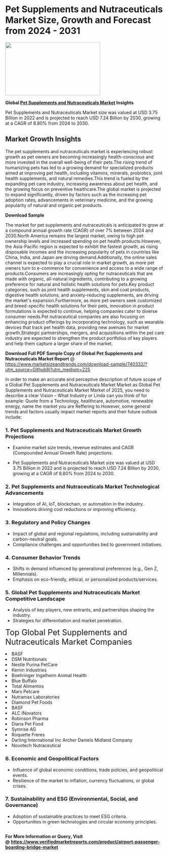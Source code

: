<H1>Pet Supplements and Nutraceuticals Market Size, Growth and Forecast from 2024 - 2031</H1><img class="aligncenter size-medium wp-image-584254" src="https://thirdeyenews.in/wp-content/uploads/2024/09/Global-Market-Research-300x168.jpeg" alt="" width="300" height="168" /><p><strong>Global&nbsp;<a href="https://www.marketsizeandtrends.com/download-sample/740332/?utm_source=Github8j?utm_medium=225">Pet Supplements and Nutraceuticals Market</a> Insights</strong></p><p>Pet Supplements and Nutraceuticals Market size was valued at USD 3.75 Billion in 2022 and is projected to reach USD 7.24 Billion by 2030, growing at a CAGR of 8.80% from 2024 to 2030.</p><p><h2>Market Growth Insights</h2> <p>The pet supplements and nutraceuticals market is experiencing robust growth as pet owners are becoming increasingly health-conscious and more invested in the overall well-being of their pets.The rising trend of humanizing pets has led to a growing demand for specialized products aimed at improving pet health, including vitamins, minerals, probiotics, joint health supplements, and natural remedies.This trend is fueled by the expanding pet care industry, increasing awareness about pet health, and the growing focus on preventive healthcare.The global market is projected to expand significantly, driven by factors such as the increasing pet adoption rates, advancements in veterinary medicine, and the growing popularity of natural and organic pet products.</p> <p><strong>Download Sample</strong></p> <p>The market for pet supplements and nutraceuticals is anticipated to grow at a compound annual growth rate (CAGR) of over 7% between 2024 and 2030.North America remains the largest market, owing to high pet ownership levels and increased spending on pet health products.However, the Asia-Pacific region is expected to exhibit the fastest growth, as rising disposable incomes and the increasing popularity of pets in countries like China, India, and Japan are driving demand.Additionally, the online sales channel is expected to play a crucial role in market growth, as more pet owners turn to e-commerce for convenience and access to a wide range of products.Consumers are increasingly opting for nutraceuticals that are made with organic, all-natural ingredients, contributing to a growing preference for natural and holistic health solutions for pets.Key product categories, such as joint health supplements, skin and coat products, digestive health solutions, and anxiety-reducing supplements, are driving the market's expansion.Furthermore, as more pet owners seek customized and breed-specific health solutions for their pets, innovation in product formulations is expected to continue, helping companies cater to diverse consumer needs.Pet nutraceutical companies are also focusing on enhancing product offerings by incorporating technology, such as wearable devices that track pet health data, providing new avenues for market growth.Strategic partnerships, mergers, and acquisitions within the pet care industry are expected to strengthen the product portfolios of key players and help them capture a larger share of the market.<p><span class=""><strong>Download Full PDF Sample Copy of Global Pet Supplements and Nutraceuticals Market Report</strong> @ <a href="https://www.marketsizeandtrends.com/download-sample/740332/?utm_source=Github8j?utm_medium=225" target="_blank">https://www.marketsizeandtrends.com/download-sample/740332/?utm_source=Github8j?utm_medium=225</a></span></p><p>In order to make an accurate and perceptive description of future scope of a Global&nbsp;Pet Supplements and Nutraceuticals Market Market as Global&nbsp;Pet Supplements and Nutraceuticals Market Market of 2025, you need to describe a clear Vision &ndash; What Industry or Linda can you think of for example: Quote from a Technology, healthcare, automotive, renewable energy, name the market you are Reffering to.However, some general trends and factors usually impact market reports and their future outlook include:</p><h3>1.&nbsp;<strong>Pet Supplements and Nutraceuticals Market Growth Projections</strong></h3><ul><li>Examine market size trends, revenue estimates and CAGR (Compounded Annual Growth Rate) projections.</li><li><p>Pet Supplements and Nutraceuticals Market size was valued at USD 3.75 Billion in 2022 and is projected to reach USD 7.24 Billion by 2030, growing at a CAGR of 8.80% from 2024 to 2030.</p></li></ul><h3>2.&nbsp;<strong>Pet Supplements and Nutraceuticals Market Technological Advancements</strong></h3><ul><li>Integration of AI, IoT, blockchain, or automation in the industry.</li><li>Innovations driving cost reductions or improving efficiency.</li></ul><h3>3.&nbsp;<strong>Regulatory and Policy Changes</strong></h3><ul><li>Impact of global and regional regulations, including sustainability and carbon-neutral goals.</li><li>Compliance challenges and opportunities tied to government initiatives.</li></ul><h3>4.&nbsp;<strong>Consumer Behavior Trends</strong></h3><ul><li>Shifts in demand influenced by generational preferences (e.g., Gen Z, Millennials).</li><li>Emphasis on eco-friendly, ethical, or personalized products/services.</li></ul><h3>5.&nbsp;<strong>Global Pet Supplements and Nutraceuticals Market Competitive Landscape</strong></h3><ul><li>Analysis of key players, new entrants, and partnerships shaping the industry.</li><li>Strategies for differentiation and market penetration.</li></ul><p data-pm-slice="1 1 []"><span style="color: inherit; font-family: inherit; font-size: 25px;">Top Global Pet Supplements and Nutraceuticals Market Companies</span></p><div class="" data-test-id=""><p><li>BASF</li><li> DSM Nutritionals</li><li> Nestle Purina PetCare</li><li> Kemin Industries</li><li> Boehringer Ingelheim Animal Health</li><li> Blue Buffalo</li><li> Total Alimentos</li><li> Mars Petcare</li><li> Nutramax Laboratories</li><li> Diamond Pet Foods</li><li> BASF</li><li> ALC INovators</li><li> Robinson Pharma</li><li> Diana Pet Food</li><li> Symrise AG</li><li> Roquette Freres</li><li> Darling International Inc Archer Daniels Midland Company</li><li> Novotech Nutraceutical</li></p></div><h3>6.&nbsp;<strong>Economic and Geopolitical Factors</strong></h3><ul><li>Influence of global economic conditions, trade policies, and geopolitical events.</li><li>Resilience of the market to inflation, currency fluctuations, or global crises.</li></ul><h3>7.&nbsp;<strong>Sustainability and ESG (Environmental, Social, and Governance)</strong></h3><ul><li>Adoption of sustainable practices to meet ESG criteria.</li><li>Opportunities in green technologies and circular economy principles.</li></ul><h2><strong style="font-size: 14px;">For More Information or Query, Visit @&nbsp;</strong><a style="background-color: #ffffff; font-size: 14px;" href="https://www.marketsizeandtrends.com/report/pet-supplements-and-nutraceuticals-market/" target="_blank">https://www.verifiedmarketreports.com/product/airport-passenger-boarding-bridge-market</a></h2>